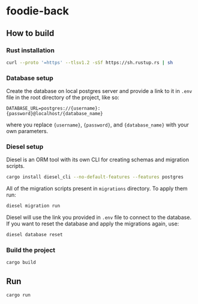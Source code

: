 # foodie-back

## How to build
### Rust installation
```sh
curl --proto '=https' --tlsv1.2 -sSf https://sh.rustup.rs | sh
```

### Database setup
Create the database on local postgres server and provide a link to it in `.env` file in the root directory of the project, like so:
```env
DATABASE_URL=postgres://{username}:{password}@localhost/{database_name}
```
where you replace `{username}`, `{password}`, and `{database_name}` with your own parameters.


### Diesel setup
Diesel is an ORM tool with its own CLI for creating schemas and migration scripts.
```sh
cargo install diesel_cli --no-default-features --features postgres
```

All of the migration scripts present in `migrations` directory.
To apply them run:
```sh
diesel migration run
```
Diesel will use the link you provided in `.env` file to connect to the database.
If you want to reset the database and apply the migrations again, use:
```sh
diesel database reset
```

### Build the project
```sh
cargo build
```

## Run
```sh
cargo run
```
